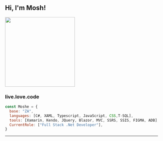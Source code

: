 <h2> Hi, I'm Mosh! </h2>
<img padding-left="50px" src="https://media.giphy.com/media/Q7SKqn3G97xpmfSOvG/giphy.gif" width="230">

### live.love.code 

```javascript
const Moshe = {
  base: "ZA",
  languages: [C#, XAML, Typescript, JavaScript, CSS,T-SQL],
  tools: [Xamarin, Kendo, JQuery, Blazor, MVC, SSRS, SSIS, FIGMA, ADB],
  CurrentRole: ["Full Stack .Net Developer"],
}
```



---

